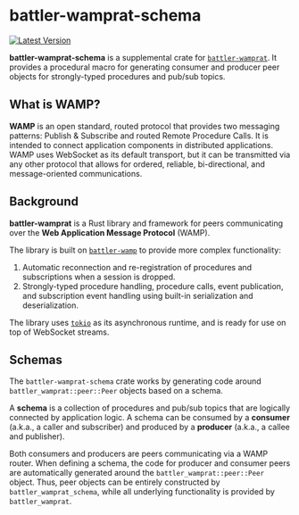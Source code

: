 # battler-wamprat-schema

[![Latest Version]][crates.io]

[Latest Version]: https://img.shields.io/crates/v/battler-wamprat-schema.svg
[crates.io]: https://crates.io/crates/battler-wamprat-schema

**battler-wamprat-schema** is a supplemental crate for [`battler-wamprat`](https://crates.io/crates/battler-wamprat). It provides a procedural macro for generating consumer and producer peer objects for strongly-typed procedures and pub/sub topics.

## What is WAMP?

**WAMP** is an open standard, routed protocol that provides two messaging patterns: Publish &
Subscribe and routed Remote Procedure Calls. It is intended to connect application components in
distributed applications. WAMP uses WebSocket as its default transport, but it can be
transmitted via any other protocol that allows for ordered, reliable, bi-directional, and
message-oriented communications.

## Background

**battler-wamprat** is a Rust library and framework for peers communicating over the **Web
Application Message Protocol** (WAMP).

The library is built on [`battler-wamp`](https://crates.io/crates/battler-wamp) to provide more complex functionality:

1.  Automatic reconnection and re-registration of procedures and subscriptions when a session is
    dropped.
1.  Strongly-typed procedure handling, procedure calls, event publication, and subscription event
    handling using built-in serialization and deserialization.

The library uses [`tokio`](https://tokio.rs) as its asynchronous runtime, and is ready for use on top of WebSocket streams.

## Schemas

The `battler-wamprat-schema` crate works by generating code around
`battler_wamprat::peer::Peer` objects based on a schema.

A **schema** is a collection of procedures and pub/sub topics that are logically connected
by application logic. A schema can be consumed by a **consumer** (a.k.a., a caller and
subscriber) and produced by a **producer** (a.k.a., a callee and publisher).

Both consumers and producers are peers communicating via a WAMP router. When defining a schema,
the code for producer and consumer peers are automatically generated around the
`battler_wamprat::peer::Peer` object. Thus, peer objects can be entirely constructed by
`battler_wamprat_schema`, while all underlying functionality is provided by `battler_wamprat`.
